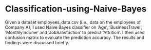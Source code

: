 # Classification-using-Naive-Bayes

Given a dataset employees_data.csv (i.e., data on the employees of Company A), I used Naive Bayes classifier on ‘Age’, ‘BusinessTravel’, ‘MonthlyIncome’ and ‘JobSatisfaction’ to predict ‘Attrition’. I then used confusion matrix to evaluate the prediction accuracy. The results and findings were discussed briefly.
